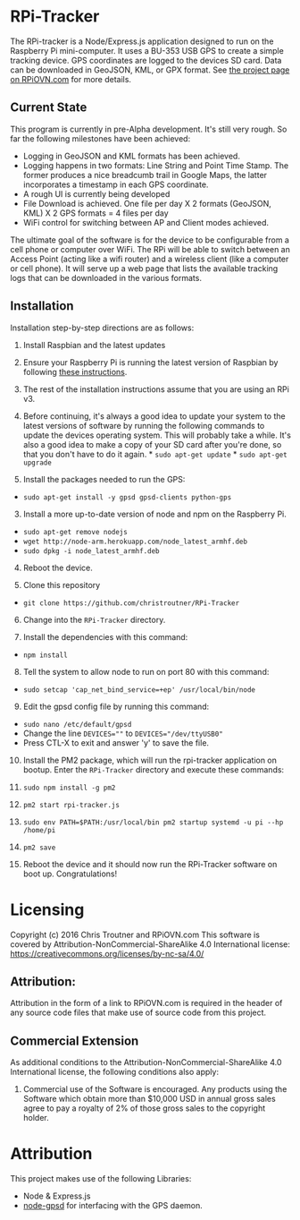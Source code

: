 # RPi-Tracker

The RPi-tracker is a Node/Express.js application designed to run on the Raspberry Pi mini-computer. It uses a BU-353 USB GPS to create a simple tracking device. GPS coordinates are logged to the devices SD card. Data can be downloaded in GeoJSON, KML, or GPX format. See [the project page on RPiOVN.com](http://rpiovn.com/page/simple-tracking-device) for more details.

## Current State
This program is currently in pre-Alpha development. It's still very rough. So far the following milestones have been achieved:
* Logging in GeoJSON and KML formats has been achieved. 
* Logging happens in two formats: Line String and Point Time Stamp. The former produces a nice breadcumb trail in Google Maps, the latter incorporates a timestamp in each GPS coordinate.
* A rough UI is currently being developed
 * File Download is achieved. One file per day X 2 formats (GeoJSON, KML) X 2 GPS formats = 4 files per day
 * WiFi control for switching between AP and Client modes achieved.

The ultimate goal of the software is for the device to be configurable from a cell phone or computer over WiFi. The RPi will be able to switch between an Access Point (acting like a wifi router) and a wireless client (like a computer or cell phone). It will serve up a web page that lists the available tracking logs that can be downloaded in the various formats.

## Installation
Installation step-by-step directions are as follows:

1. Install Raspbian and the latest updates
  1. Ensure your Raspberry Pi is running the latest version of Raspbian by following [these instructions](https://www.raspberrypi.org/learning/noobs-install/).
  2. The rest of the installation instructions assume that you are using an RPi v3.
  3. Before continuing, it's always a good idea to update your system to the latest versions of software by running the following commands to update the devices operating system. This will probably take a while. It's also a good idea to make a copy of your SD card after you're done, so that you don't have to do it again.
    * `sudo apt-get update`
    * `sudo apt-get upgrade`
    
2. Install the packages needed to run the GPS:
  * `sudo apt-get install -y gpsd gpsd-clients python-gps`
  
3. Install a more up-to-date version of node and npm on the Raspberry Pi.
  * `sudo apt-get remove nodejs`
  * `wget http://node-arm.herokuapp.com/node_latest_armhf.deb `
  * `sudo dpkg -i node_latest_armhf.deb`
  
4. Reboot the device.

5. Clone this repository
  * `git clone https://github.com/christroutner/RPi-Tracker`
  
6. Change into the `RPi-Tracker` directory.

7. Install the dependencies with this command:
  * `npm install`
  
8. Tell the system to allow node to run on port 80 with this command:
  * `sudo setcap 'cap_net_bind_service=+ep' /usr/local/bin/node`
  
9. Edit the gpsd config file by running this command:
  * `sudo nano /etc/default/gpsd`
  * Change the line `DEVICES=""` to `DEVICES="/dev/ttyUSB0"`
  * Press CTL-X to exit and answer 'y' to save the file.

10. Install the PM2 package, which will run the rpi-tracker application on bootup. Enter the `RPi-Tracker` directory and execute these commands:
  1. `sudo npm install -g pm2`
  2. `pm2 start rpi-tracker.js`
  3. `sudo env PATH=$PATH:/usr/local/bin pm2 startup systemd -u pi --hp /home/pi`
  4. `pm2 save`

11. Reboot the device and it should now run the RPi-Tracker software on boot up. Congratulations!


# Licensing
Copyright (c) 2016 Chris Troutner and RPiOVN.com
This software is covered by Attribution-NonCommercial-ShareAlike 4.0 International license:
https://creativecommons.org/licenses/by-nc-sa/4.0/

## Attribution:
Attribution in the form of a link to RPiOVN.com is required in the header of any source code files that make use of source code from this project.

## Commercial Extension
As additional conditions to the Attribution-NonCommercial-ShareAlike 4.0 International license, the following conditions also apply:

1. Commercial use of the Software is encouraged. Any products using the Software which obtain more than $10,000 USD in annual gross sales agree to pay a royalty of 2% of those gross sales to the copyright holder.


# Attribution
This project makes use of the following Libraries:
* Node & Express.js
* [node-gpsd](https://github.com/eelcocramer/node-gpsd) for interfacing with the GPS daemon.
